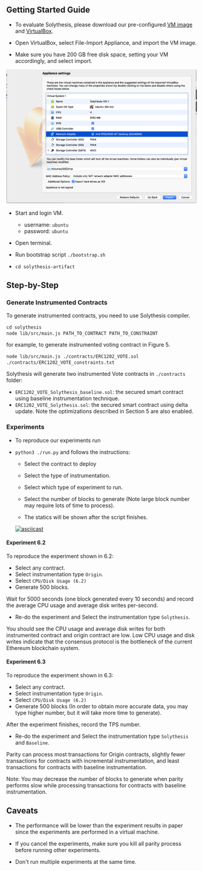 ## Getting Started Guide

- To evaluate Solythesis, please download our pre-configured [VM image](./) and [VirtualBox](https://www.virtualbox.org/).

- Open VirtualBox, select File-Import Appliance, and import the VM image.

- Make sure you have 200 GB free disk space, setting your VM accordingly, and select import.

![](./imgs/appliance-settings.png)

- Start and login VM.
  - username: `ubuntu`
  - password: `ubuntu`

- Open terminal.

- Run bootstrap script `./bootstrap.sh`

- `cd solythesis-artifact`


## Step-by-Step

### Generate Instrumented Contracts

To generate instrumented contracts, you need to use Solythesis compiler.

```
cd solythesis
node lib/src/main.js PATH_TO_CONTRACT PATH_TO_CONSTRAINT
```

for example, to generate instrumented voting contract in
Figure 5.

```
node lib/src/main.js ./contracts/ERC1202_VOTE.sol ./contracts/ERC1202_VOTE_constraints.txt
```

Solythesis will generate two instrumented Vote contracts in `./contracts` folder:

- `ERC1202_VOTE_Solythesis_baseline.sol`: the secured smart contract using baseline instrumentation technique.
- `ERC1202_VOTE_Solythesis.sol`: the secured smart contract using delta update. Note the optimizations described in
Section 5 are also enabled.


### Experiments


- To reproduce our experiments run

- `python3 ./run.py` and follows the instructions:

  - Select the contract to deploy
  - Select the type of instrumentation.
  - Select which type of experiment to run.
  - Select the number of blocks to generate (Note large block number may require lots of time to process).

  - The statics will be shown after the script finishes.

  [![asciicast](https://asciinema.org/a/YlqfCidADXBNoV2T9ouUAcrgf.svg)](https://asciinema.org/a/YlqfCidADXBNoV2T9ouUAcrgf)


#### Experiment 6.2

To reproduce the experiment shown in 6.2:

- Select any contract.
- Select instrumentation type `Origin`.
- Select `CPU/Disk Usage (6.2)`
- Generate 500 blocks.

Wait for 5000 seconds (one block generated every 10 seconds) and
record the average CPU usage and average disk writes per-second.

- Re-do the experiment and Select the instrumentation type `Solythesis`.

You should see the CPU usage and average disk writes for
both instrumented contract and origin contract are low.
Low CPU usage and disk writes indicate that the consensus protocol is the
bottleneck of the current Ethereum blockchain system.


#### Experiment 6.3

To reproduce the experiment shown in 6.3:

- Select any contract.
- Select instrumentation type `Origin`.
- Select `CPU/Disk Usage (6.2)`
- Generate 500 blocks (In order to obtain more accurate data, you
may type higher number, but it will take more time to generate).

After the experiment finishes, record the TPS number.

- Re-do the experiment and Select the instrumentation type `Solythesis` and `Baseline`.

Parity can process most transactions for Origin contracts, slightly fewer transactions
for contracts with incremental instrumentation, and least transactions for contracts
with baseline instrumentation.

Note:  You may decrease the number of blocks to generate when
parity performs slow while processing transactions for contracts with baseline
instrumentation.

## Caveats

- The performance will be lower than the experiment results in paper since the experiments are performed in a virtual machine.

- If you cancel the experiments, make sure you kill all parity process before running other experiments.

- Don't run multiple experiments at the same time.
